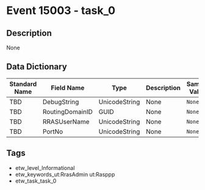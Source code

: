 # Event 15003 - task_0

## Description
None

## Data Dictionary
|Standard Name|Field Name|Type|Description|Sample Value|
|---|---|---|---|---|
|TBD|DebugString|UnicodeString|None|`None`|
|TBD|RoutingDomainID|GUID|None|`None`|
|TBD|RRASUserName|UnicodeString|None|`None`|
|TBD|PortNo|UnicodeString|None|`None`|

## Tags
* etw_level_Informational
* etw_keywords_ut:RrasAdmin ut:Rasppp
* etw_task_task_0